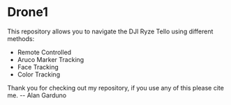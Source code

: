 # Drone1
This repository allows you to navigate the DJI Ryze Tello using different methods:
- Remote Controlled
- Aruco Marker Tracking
- Face Tracking
- Color Tracking


Thank you for checking out my repository, if you use any of this please cite me.
-- Alan Garduno
